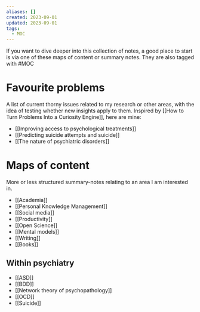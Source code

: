 ```yaml
---
aliases: []
created: 2023-09-01
updated: 2023-09-01
tags:
  - MOC
---
```

If you want to dive deeper into this collection of notes, a good place to start is via one of these maps of content or summary notes. They are also tagged with #MOC 
# Favourite problems
A list of current thorny issues related to my research or other areas, with the idea of testing whether new insights apply to them. Inspired by [[How to Turn Problems Into a Curiosity Engine]], here are mine:

- [[Improving access to psychological treatments]]
- [[Predicting suicide attempts and suicide]]
- [[The nature of psychiatric disorders]]

# Maps of content
More or less structured summary-notes relating to an area I am interested in.

- [[Academia]]
- [[Personal Knowledge Management]]
- [[Social media]]
- [[Productivity]]
- [[Open Science]]
- [[Mental models]]
- [[Writing]]
- [[Books]]

## Within psychiatry
- [[ASD]]
- [[BDD]]
- [[Network theory of psychopathology]]
- [[OCD]]
- [[Suicide]]